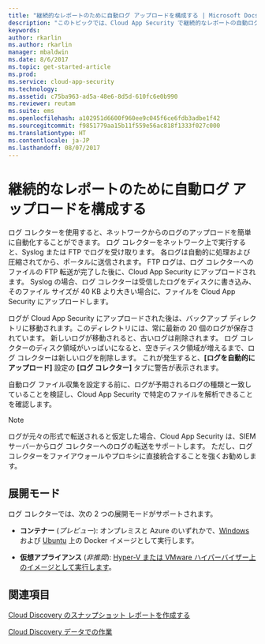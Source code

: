 ```yaml
---
title: "継続的なレポートのために自動ログ アップロードを構成する | Microsoft Docs"
description: "このトピックでは、Cloud App Security で継続的なレポートの自動ログ アップロードを構成するプロセスについて説明します。"
keywords: 
author: rkarlin
ms.author: rkarlin
manager: mbaldwin
ms.date: 8/6/2017
ms.topic: get-started-article
ms.prod: 
ms.service: cloud-app-security
ms.technology: 
ms.assetid: c75ba963-ad5a-48e6-8d5d-610fc6e0b990
ms.reviewer: reutam
ms.suite: ems
ms.openlocfilehash: a102951d6600f960ee9c045f6ce6fdb3adbe1f42
ms.sourcegitcommit: f9851779aa15b11f559e56ac818f1333f027c000
ms.translationtype: HT
ms.contentlocale: ja-JP
ms.lasthandoff: 08/07/2017
---
```

# <a name="configure-automatic-log-upload-for-continuous-reports"></a>継続的なレポートのために自動ログ アップロードを構成する


ログ コレクターを使用すると、ネットワークからのログのアップロードを簡単に自動化することができます。 ログ コレクターをネットワーク上で実行すると、Syslog または FTP でログを受け取ります。 各ログは自動的に処理および圧縮されてから、ポータルに送信されます。 FTP ログは、ログ コレクターへのファイルの FTP 転送が完了した後に、Cloud App Security にアップロードされます。  Syslog の場合、ログ コレクターは受信したログをディスクに書き込み、そのファイル サイズが 40 KB より大きい場合に、ファイルを Cloud App Security にアップロードします。

ログが Cloud App Security にアップロードされた後は、バックアップ ディレクトリに移動されます。このディレクトリには、常に最新の 20 個のログが保存されています。 新しいログが移動されると、古いログは削除されます。 ログ コレクターのディスク領域がいっぱいになると、空きディスク領域が増えるまで、ログ コレクターは新しいログを削除します。 これが発生すると、**[ログを自動的にアップロード]** 設定の **[ログ コレクター]** タブに警告が表示されます。

自動ログ ファイル収集を設定する前に、ログが予期されるログの種類と一致していることを検証し、Cloud App Security で特定のファイルを解析できることを確認します。

> [!NOTE]
> ログが元々の形式で転送されると仮定した場合、Cloud App Security は、SIEM サーバーからログ コレクターへのログの転送をサポートします。 ただし、ログ コレクターをファイアウォールやプロキシに直接統合することを強くお勧めします。

## <a name="deployment-modes"></a>展開モード

ログ コレクターでは、次の 2 つの展開モードがサポートされます。

-   **コンテナー** (*プレビュー*): オンプレミスと Azure のいずれかで、[Windows](discovery-docker-windows.md) および [Ubuntu](discovery-docker-ubuntu.md) 上の Docker イメージとして実行します。 



-   **仮想アプライアンス** (*非推奨*): [Hyper-V または VMware ハイパーバイザー上のイメージとして実行します](configure-automatic-log-upload-for-continuous-reports.md)。




## <a name="see-also"></a>関連項目
 
[Cloud Discovery のスナップショット レポートを作成する](create-snapshot-cloud-discovery-reports.md)

[Cloud Discovery データでの作業](working-with-cloud-discovery-data.md)

